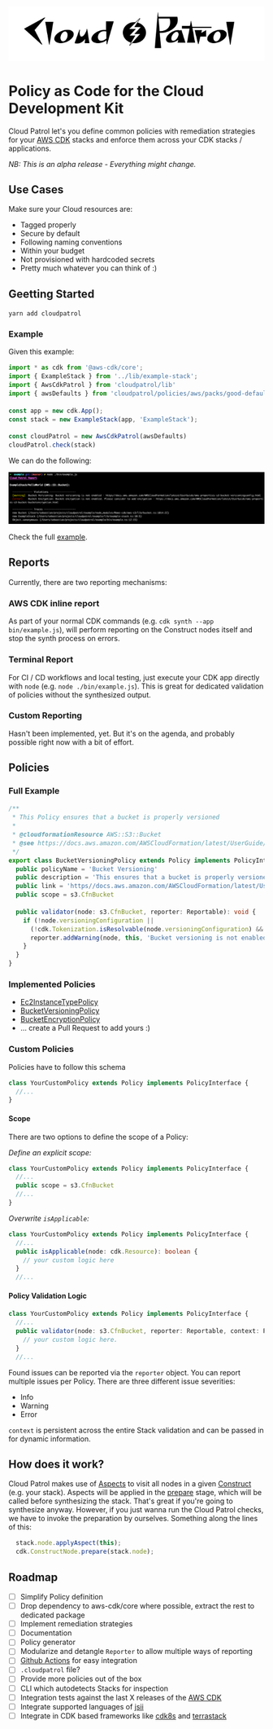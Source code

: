 ![cloudpatrol.png](./cloudpatrol.png)

# Policy as Code for the Cloud Development Kit

Cloud Patrol let's you define common policies with remediation strategies for your [AWS CDK](https://github.com/aws/aws-cdk/) stacks and enforce them across your CDK stacks / applications.

*NB: This is an alpha release - Everything might change.*

## Use Cases

Make sure your Cloud resources are:

- Tagged properly
- Secure by default
- Following naming conventions
- Within your budget
- Not provisioned with hardcoded secrets
- Pretty much whatever you can think of :)

## Geetting Started

```
yarn add cloudpatrol
```

### Example 

Given this example:

```typescript
import * as cdk from '@aws-cdk/core';
import { ExampleStack } from '../lib/example-stack';
import { AwsCdkPatrol } from 'cloudpatrol/lib'
import { awsDefaults } from 'cloudpatrol/policies/aws/packs/good-defaults'

const app = new cdk.App();
const stack = new ExampleStack(app, 'ExampleStack');

const cloudPatrol = new AwsCdkPatrol(awsDefaults)
cloudPatrol.check(stack)
```

We can do the following:

![example](./example.png)

Check the full [example](./example/bin/example.ts).

## Reports

Currently, there are two reporting mechanisms:

### AWS CDK inline report

As part of your normal CDK commands (e.g. `cdk synth --app bin/example.js`), will perform reporting on the Construct nodes itself and stop the synth process on errors.

### Terminal Report

For CI / CD workflows and local testing, just execute your CDK app directly with `node` (e.g. `node ./bin/example.js`). This is great for dedicated validation of policies without the synthesized output.

### Custom Reporting

Hasn't been implemented, yet. But it's on the agenda, and probably possible right now with a bit of effort.

## Policies

### Full Example

```typescript
/**
 * This Policy ensures that a bucket is properly versioned
 *
 * @cloudformationResource AWS::S3::Bucket
 * @see https://docs.aws.amazon.com/AWSCloudFormation/latest/UserGuide/aws-properties-s3-bucket-versioningconfig.html
 */
export class BucketVersioningPolicy extends Policy implements PolicyInterface {  
  public policyName = 'Bucket Versioning'
  public description = 'This ensures that a bucket is properly versioned'
  public link = 'https//docs.aws.amazon.com/AWSCloudFormation/latest/UserGuide/aws-properties-s3-bucket-versioningconfig.html'
  public scope = s3.CfnBucket
  
  public validator(node: s3.CfnBucket, reporter: Reportable): void { 
    if (!node.versioningConfiguration || 
      (!cdk.Tokenization.isResolvable(node.versioningConfiguration) && node.versioningConfiguration.status !== 'Enabled')) {
      reporter.addWarning(node, this, 'Bucket versioning is not enabled');
    }
  }
}
```

### Implemented Policies

- [Ec2InstanceTypePolicy](./policies/aws/ec2.ts)
- [BucketVersioningPolicy](./policies/aws/s3-bucket.ts)
- [BucketEncryptionPolicy](./policies/aws/s3-bucket.ts)
- ... create a Pull Request to add yours :)

### Custom Policies

Policies have to follow this schema

```typescript
class YourCustomPolicy extends Policy implements PolicyInterface {
  //...
}
```

#### Scope
There are two options to define the scope of a Policy:

*Define an explicit scope:*

```typescript
class YourCustomPolicy extends Policy implements PolicyInterface {
  //...
  public scope = s3.CfnBucket
  //...
}
```

*Overwrite `isApplicable`:*

```typescript
class YourCustomPolicy extends Policy implements PolicyInterface {
  //...
  public isApplicable(node: cdk.Resource): boolean {
    // your custom logic here
  }
  //...
```

#### Policy Validation Logic

```typescript
class YourCustomPolicy extends Policy implements PolicyInterface {
  //...
  public validator(node: s3.CfnBucket, reporter: Reportable, context: PolicyContext): void { 
    // your custom logic here.
  }
  //...
```

Found issues can be reported via the `reporter` object. You can report multiple issues per Policy. There are three different issue severities:

- Info
- Warning
- Error 

`context` is persistent across the entire Stack validation and can be passed in for dynamic information.

## How does it work?

Cloud Patrol makes use of [Aspects](https://docs.aws.amazon.com/cdk/latest/guide/aspects.html) to visit all nodes in a given [Construct](https://github.com/aws/constructs) (e.g. your stack). Aspects will be applied in the [prepare](https://github.com/aws/constructs/blob/166ba7ef9e88fd9ffbedd6fa2e6d096ace370ca4/lib/construct.ts#L427-L445) stage, which will be called before synthesizing the stack. That's great if you're going to synthesize anyway. However, if you just wanna run the Cloud Patrol checks, we have to invoke the preparation by ourselves. Something along the lines of this:

```typescript
  stack.node.applyAspect(this);
  cdk.ConstructNode.prepare(stack.node);
```

## Roadmap

- [ ] Simplify Policy definition
- [ ] Drop dependency to aws-cdk/core where possible, extract the rest to dedicated package
- [ ] Implement remediation strategies
- [ ] Documentation
- [ ] Policy generator
- [ ] Modularize and detangle `Reporter` to allow multiple ways of reporting
- [ ] [Github Actions](https://github.com/features/actions) for easy integration
- [ ] `.cloudpatrol` file?
- [ ] Provide more policies out of the box 
- [ ] CLI which autodetects Stacks for inspection
- [ ] Integration tests against the last X releases of the [AWS CDK](https://github.com/aws/aws-cdk/)
- [ ] Integrate supported languages of [jsii](https://github.com/aws/jsii)
- [ ] Integrate in CDK based frameworks like [cdk8s](https://github.com/awslabs/cdk8s) and [terrastack](https://github.com/terrastackio/terrastack)